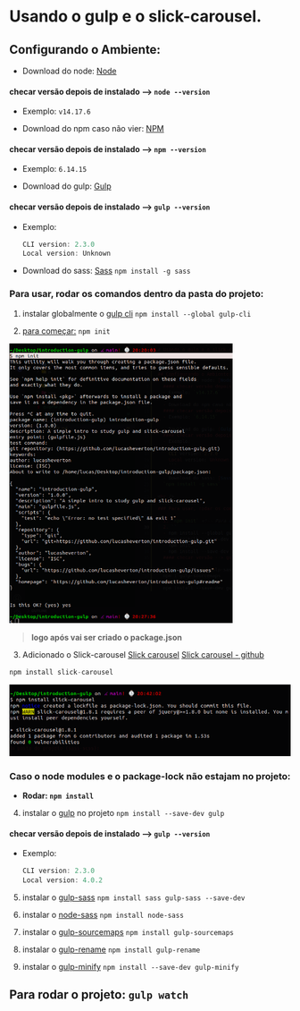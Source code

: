 # Usando o gulp e o slick-carousel. 

## Configurando o Ambiente:
  - Download do node: [Node](https://nodejs.org/en/download/)
  #### checar versão depois de instalado --> `node --version`
  - Exemplo: `v14.17.6`

  - Download do npm caso não vier: [NPM](https://docs.npmjs.com/downloading-and-installing-node-js-and-npm)
  #### checar versão depois de instalado --> `npm --version`
  - Exemplo: `6.14.15`
    
  - Download do gulp: [Gulp](https://gulpjs.com/docs/en/getting-started/quick-start/)
  #### checar versão depois de instalado --> `gulp --version`
  - Exemplo:
    ```js 
    CLI version: 2.3.0
    Local version: Unknown
    ```

  - Download do sass: [Sass](https://sass-lang.com/install)
  `npm install -g sass`

### Para usar, rodar os comandos dentro da pasta do projeto:
  1. instalar globalmente o [gulp cli](https://gulpjs.com/docs/en/getting-started/quick-start/) 
  `npm install --global gulp-cli`

  2. [para começar:](https://gulpjs.com/docs/en/getting-started/quick-start/) `npm init` <!-- Para criar o Package.json -->
  <img width="400px" height="500px" src="assets/dist/img/npm-init.png" />

  > **logo após vai ser criado o package.json**

  3. Adicionado o Slick-carousel
  [Slick carousel](https://kenwheeler.github.io/slick/)
  [Slick carousel - github](https://github.com/kenwheeler/slick/)
  ```js
  npm install slick-carousel
  ```
  <img width="700px" height="auto" src="assets/dist/img/slick-carousel.png" />


  ### Caso o node modules e o package-lock não estajam no projeto:
  - **Rodar: `npm install`**

  4. instalar o [gulp](https://gulpjs.com/docs/en/getting-started/quick-start/) no projeto
  `npm install --save-dev gulp`
  #### checar versão depois de instalado --> `gulp --version`
  - Exemplo:
    ```js 
    CLI version: 2.3.0
    Local version: 4.0.2
    ```

  5. instalar o [gulp-sass](https://www.npmjs.com/package/gulp-sass)
  `npm install sass gulp-sass --save-dev`

  6. instalar o [node-sass](https://www.npmjs.com/package/node-sass)
  `npm install node-sass`

  7. instalar o [gulp-sourcemaps](https://www.npmjs.com/package/gulp-sourcemaps)
  `npm install gulp-sourcemaps`
  
  8. instalar o [gulp-rename](https://www.npmjs.com/package/gulp-rename)
  `npm install gulp-rename`

  9. instalar o [gulp-minify](https://www.npmjs.com/package/gulp-minify)
  `npm install --save-dev gulp-minify`

  ## **Para rodar o projeto: `gulp watch`**